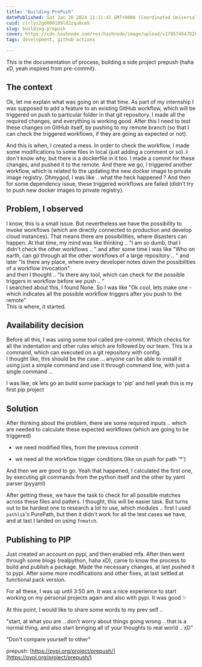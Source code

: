 ```yaml
---
title: "Building PrePush"
datePublished: Sat Jan 20 2024 11:11:41 GMT+0000 (Coordinated Universal Time)
cuid: clrlyz2gd000109ld2zqu8cek
slug: building-prepush
cover: https://cdn.hashnode.com/res/hashnode/image/upload/v1705749478288/f9172af5-06ee-4683-8fb8-62f5283883ae.png
tags: development, github-actions

---
```


This is the documentation of process, building a side project prepush (haha xD, yeah inspired from pre-commit).

## The context

Ok, let me explain what was going on at that time. As part of my internship I was supposed to add a feature to an existing GitHub workflow, which will be triggered on push to particular folder in that git repository. I made all the required changes, and everything is working good. After this I need to test these changes on GitHub itself, by pushing to my remote branch (so that I can check the triggered workflows, if they are going as expected or not).

And this is when, I created a mess. In order to check the workflow, I made some modifications to some files in local (just adding a comment or so). I don't know why, but there is a dockerfile in it too. I made a commit for these changes, and pushed it to the remote. And there we go, I triggered another workflow, which is related to the updating the new docker image to private image registry. Ohmygod, I was like .. what the heck happened ? And then for some dependency issue, these triggered workflows are failed (didn't try to push new docker images to private registry).

## Problem, I observed

I know, this is a small issue. But nevertheless we have the possibility to invoke workflows (which are directly connected to production and develop cloud instances). That means there are possibilities, where disasters can happen. At that time, my mind was like thinking .. "I am so dumb, that I didn't check the other workflows .. " and after some time I was like "Who on earth, can go through all the other workflows of a large repository .. " and later "Is there any place, where every developer notes down the possibilities of a workflow invocation"  
and then I thought .. "Is there any tool, which can check for the possible triggers in workflow before we push .. "  
I searched about this, I found None. So I was like "Ok cool, lets make one - which indicates all the possible workflow triggers after you push to the remote"  
This is where, it started.

## Availability decision

Before all this, I was using some tool called pre-commit. Which checks for all the indentation and other rules which are followed by our team. This is a command, which can executed on a git repository with config.  
I thought like, this should be the case ... anyone can be able to install it using just a simple command and use it through command line, with just a single command ...

I was like, ok lets go an build some package to 'pip' and hell yeah this is my first pip project

## Solution

After thinking about the problem, there are some required inputs .. which are needed to calculate these expected workflows (which are going to be triggered)

* we need modified files, from the previous commit
    
* we need all the workflow trigger conditions (like on push for path '\*')
    

And then we are good to go. Yeah that happened, I calculated the first one, by executing git commands from the python itself and the other by yaml parser (pyyaml)

After getting these, we have the task to check for all possible matches across these files and patters. I thought, this will be easier task. But turns out to be hardest one to research a lot to use, which modules .. first I used `pathlib`'s PurePath, but then it didn't work for all the test cases we have, and at last I landed on using `fnmatch`.

## Publishing to PIP

Just created an account on pypi, and then enabled mfa. After then went through some blogs (realpython, haha xD), came to know the process to build and publish a package. Made the necessary changes, at last pushed it to pypi. After some more modifications and other fixes, at last settled at functional pack version.

For all these, I was up until 3:50 am. It was a nice experience to start working on my personal projects again and also with pypi. It was good ✨

At this point, I would like to share some words to my prev self ..

"start, at what you are .. don't worry about things going wrong .. that is a normal thing, and also start bringing all of your thoughts to real world .. xD"

"Don't compare yourself to other"

prepush: [https://pypi.org/project/prepush/](https://pypi.org/project/prepush/)